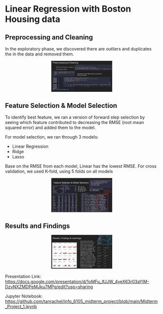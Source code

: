 # Linear Regression with Boston Housing data


## Preprocessing and Cleaning 
In the exploratory phase, we discovered there are outliers and duplicates the in the data and removed them. 

<p align="center">
  <img src="assets/preprocessing.png" width="200" />
</p>

## Feature Selection & Model Selection 

To identify best feature, we ran a version of forward step selection by seeing which feature contributed to decreasing the RMSE (root mean squared error) and added them to the model. 

For model selection, we ran through 3 models: 
- Linear Regression
- Ridge 
- Lasso 

Base on the RMSE from each model, Linear has the lowest RMSE. For cross validation, we used K-fold, using 5 folds on all models 

<p align="center">
  <img src="assets/featuremodel.png" width="200" />
</p>

## Results and Findings 

<p align="center">
  <img src="assets/results.png" width="200" />
</p>

Presentation Link: 
https://docs.google.com/presentation/d/1oMFu_IfJJW_4yeX63r03aYIM-DzvNXZMDPeMJku7MPg/edit?usp=sharing 

Jupyter Notebook: 
https://github.com/tanrachel/info_6105_midterm_project/blob/main/Midterm_Project_1.ipynb